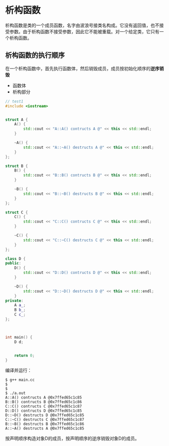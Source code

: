 # 析构函数

析构函数是类的一个成员函数，名字由波浪号接类名构成。它没有返回值，也不接受参数。由于析构函数不接受参数，因此它不能被重载。对一个给定类，它只有一个析构函数。


## 析构函数的执行顺序

在一个析构函数中，首先执行函数体，然后销毁成员，成员按初始化顺序的**逆序销毁**

- 函数体
- 析构部分

```cpp
// test1
#include <iostream>


struct A {
    A() {
        std::cout << "A::A() contructs A @" << this << std::endl;
    }

    ~A() {
        std::cout << "A::~A() destructs A @" << this << std::endl;
    }
};

struct B {
    B() {
        std::cout << "B::B() contructs B @" << this << std::endl;
    }

    ~B() {
        std::cout << "B::~B() destructs B @" << this << std::endl;
    }
};

struct C {
    C() {
        std::cout << "C::C() contructs C @" << this << std::endl;
    }

    ~C() {
        std::cout << "C::~C() destructs C @" << this << std::endl;
    }
};

class D {
public:
    D() {
        std::cout << "D::D() contructs D @" << this << std::endl;
    }

    ~D() {
        std::cout << "D::~D() destructs D @" << this << std::endl;
    }
private:
    A a_;
    B b_;
    C c_;
};



int main() {
    D d;


    return 0;
}
```

编译并运行：
```bahs
$ g++ main.cc
$
$
$ ./a.out
A::A() contructs A @0x7ffed65c1c85
B::B() contructs B @0x7ffed65c1c86
C::C() contructs C @0x7ffed65c1c87
D::D() contructs D @0x7ffed65c1c85
D::~D() destructs D @0x7ffed65c1c85
C::~C() destructs C @0x7ffed65c1c87
B::~B() destructs B @0x7ffed65c1c86
A::~A() destructs A @0x7ffed65c1c85
```

按声明顺序构造对象D的成员，按声明顺序的逆序销毁对象D的成员。


